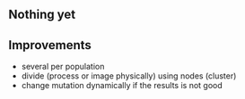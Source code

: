 ## Nothing yet
## Improvements

* several per population
* divide (process or image physically) using nodes (cluster)
* change mutation dynamically if the results is not good
